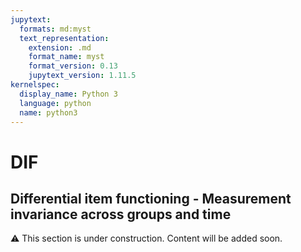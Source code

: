 ```yaml
---
jupytext:
  formats: md:myst
  text_representation:
    extension: .md
    format_name: myst
    format_version: 0.13
    jupytext_version: 1.11.5
kernelspec:
  display_name: Python 3
  language: python
  name: python3
---
```


# <i class="fa-solid fa-scale-balanced"></i> DIF


## Differential item functioning - Measurement invariance across groups and time

⚠️ This section is under construction. Content will be added soon.
